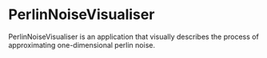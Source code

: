# PerlinNoiseVisualiser

PerlinNoiseVisualiser is an application that visually describes the process of approximating one-dimensional perlin noise.
